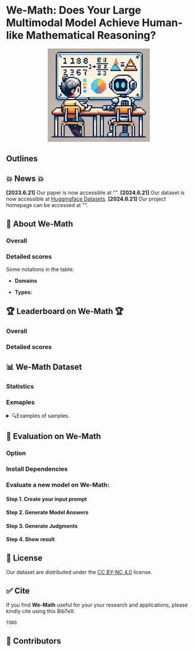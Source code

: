 # We-Math: Does Your Large Multimodal Model Achieve Human-like Mathematical Reasoning?


<p align="center">
    <img src="./examples/logo-another.png" width="55%"> <br>
</p>



## Outlines



## 💥 News 💥
  **[2023.6.21]** Our paper is now accessible at "".
  **[2024.6.21]** Our dataset is now accessible at [Huggingface Datasets]("").
  **[2024.6.21]** Our project homepage can be accessed at "".

## 👀 About We-Math



### Overall

### Detailed scores

Some notations in the table:

- **Domains**
  
- **Types:** 

## 🏆 Leaderboard on We-Math 🏆

### Overall


### Detailed scores


## 📊 We-Math Dataset

### Statistics



### Exmaples
<details>
<summary>🔍Examples of samples.</summary>
<p align="center">
    <img src="" width="90%"> <br>
</p>
</details>


## 📝 Evaluation on We-Math

### Option

### Install Dependencies

### Evaluate a new model on We-Math:

#### Step 1. Create your input prompt

#### Step 2. Generate Model Answers

#### Step 3. Generate Judgments

#### Step 4. Show result


## 📜 License

Our dataset are distributed under the [CC BY-NC 4.0](https://creativecommons.org/licenses/by-nc/4.0/) license.


## :white_check_mark: Cite

If you find **We-Math** useful for your your research and applications, please kindly cite using this BibTeX:

```latex
TODO
```


## 🤝 Contributors

